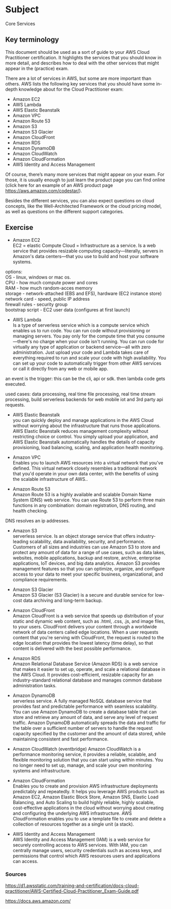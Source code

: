 # Subject
Core Services

## Key terminology
This document should be used as a sort of guide to your AWS Cloud Practitioner certification. It highlights the services that you should know in more detail, and describes how to deal with the other services that might appear in the (practice) exam.  

There are a lot of services in AWS, but some are more important than others. AWS lists the following key services that you should have some in-depth knowledge about for the Cloud Practitioner exam:  

- Amazon EC2  
- AWS Lambda  
- AWS Elastic Beanstalk
- Amazon VPC
- Amazon Route 53
- Amazon S3
- Amazon S3 Glacier
- Amazon CloudFront
- Amazon RDS
- Amazon DynamoDB
- Amazon CloudWatch
- Amazon CloudFormation
- AWS Identity and Access Management  

Of course, there’s many more services that might appear on your exam. For those, it is usually enough to just learn the product page you can find online (click here for an example of an AWS product page https://aws.amazon.com/codestar/).  

Besides the different services, you can also expect questions on cloud concepts, like the Well-Architected Framework or the cloud pricing model, as well as questions on the different support categories.

## Exercise  
- Amazon EC2  
EC2 = elastic Compute Cloud = Infrastructure as a service. 
Is a web service that provides resizable computing capacity—literally, servers in Amazon's data centers—that you use to build and host your software systems.  

options:   
OS - linux, windows or mac os.  
CPU - how much compute power and cores  
RAM - how much random-acces memory  
storage - network-attached (EBS and EFS), hardware (EC2 instance store)  
network card - speed, public IP address  
firewall rules - security group  
bootstrap script -  EC2 user data (configures at first launch)

- AWS Lambda  
Is a type of serverless service which is a compute service which enables us to run code. You can run code without provisioning or managing servers. You pay only for the compute time that you consume—there's no charge when your code isn't running. You can run code for virtually any type of application or backend service—all with zero administration. Just upload your code and Lambda takes care of everything required to run and scale your code with high availability. You can set up your code to automatically trigger from other AWS services or call it directly from any web or mobile app.  

an event is the trigger: this can be the cli, api or sdk. then lambda code gets executed.  

used cases: data processing, real time file processing, real time stream processing, build serverless backends for web mobile iot and 3rd party api requests.  

- AWS Elastic Beanstalk  
you can quickly deploy and manage applications in the AWS Cloud without worrying about the infrastructure that runs those applications. AWS Elastic Beanstalk reduces management complexity without restricting choice or control. You simply upload your application, and AWS Elastic Beanstalk automatically handles the details of capacity provisioning, load balancing, scaling, and application health monitoring.  

- Amazon VPC  
Enables you to launch AWS resources into a virtual network that you've defined. This virtual network closely resembles a traditional network that you'd operate in your own data center, with the benefits of using the scalable infrastructure of AWS..  

- Amazon Route 53  
Amazon Route 53 is a highly available and scalable Domain Name System (DNS) web service. You can use Route 53 to perform three main functions in any combination: domain registration, DNS routing, and health checking.  

DNS resolves an ip addresses.

- Amazon S3  
serverless service. Is an object storage service that offers industry-leading scalability, data availability, security, and performance. Customers of all sizes and industries can use Amazon S3 to store and protect any amount of data for a range of use cases, such as data lakes, websites, mobile applications, backup and restore, archive, enterprise applications, IoT devices, and big data analytics. Amazon S3 provides management features so that you can optimize, organize, and configure access to your data to meet your specific business, organizational, and compliance requirements.  

- Amazon S3 Glacier  
Amazon S3 Glacier (S3 Glacier) is a secure and durable service for low-cost data archiving and long-term backup.  

- Amazon CloudFront  
Amazon CloudFront is a web service that speeds up distribution of your static and dynamic web content, such as .html, .css, .js, and image files, to your users. CloudFront delivers your content through a worldwide network of data centers called edge locations. When a user requests content that you're serving with CloudFront, the request is routed to the edge location that provides the lowest latency (time delay), so that content is delivered with the best possible performance.  

- Amazon RDS  
Amazon Relational Database Service (Amazon RDS) is a web service that makes it easier to set up, operate, and scale a relational database in the AWS Cloud. It provides cost-efficient, resizable capacity for an industry-standard relational database and manages common database administration tasks.  

- Amazon DynamoDB  
serverless service. A fully managed NoSQL database service that provides fast and predictable performance with seamless scalability. You can use Amazon DynamoDB to create a database table that can store and retrieve any amount of data, and serve any level of request traffic. Amazon DynamoDB automatically spreads the data and traffic for the table over a sufficient number of servers to handle the request capacity specified by the customer and the amount of data stored, while maintaining consistent and fast performance.  

- Amazon CloudWatch (eventbridge) 
Amazon CloudWatch is a performance monitoring service, it provides a reliable, scalable, and flexible monitoring solution that you can start using within minutes. You no longer need to set up, manage, and scale your own monitoring systems and infrastructure.  

- Amazon CloudFormation  
Enables you to create and provision AWS infrastructure deployments predictably and repeatedly. It helps you leverage AWS products such as Amazon EC2, Amazon Elastic Block Store, Amazon SNS, Elastic Load Balancing, and Auto Scaling to build highly reliable, highly scalable, cost-effective applications in the cloud without worrying about creating and configuring the underlying AWS infrastructure. AWS CloudFormation enables you to use a template file to create and delete a collection of resources together as a single unit (a stack).  

- AWS Identity and Access Management  
AWS Identity and Access Management (IAM) is a web service for securely controlling access to AWS services. With IAM, you can centrally manage users, security credentials such as access keys, and permissions that control which AWS resources users and applications can access.

### Sources
https://d1.awsstatic.com/training-and-certification/docs-cloud-practitioner/AWS-Certified-Cloud-Practitioner_Exam-Guide.pdf  

https://docs.aws.amazon.com/

